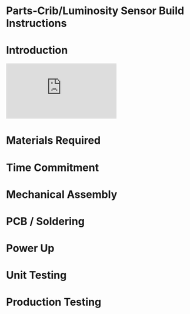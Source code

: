 # Parts-Crib/Luminosity Sensor Build Instructions

# Introduction 
![Image of BreadBoard](https://github.com/asperham/Parts-Crib/blob/master/Electronics/BreadBoard_bb.pdf)

# Materials Required

# Time Commitment

# Mechanical Assembly

# PCB / Soldering

# Power Up

# Unit Testing

# Production Testing
